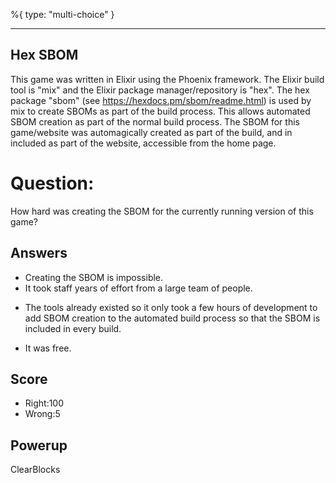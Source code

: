 %{
 type: "multi-choice"
}

---
## Hex SBOM
This game was written in Elixir using the Phoenix framework.
The Elixir build tool is "mix"
and the Elixir package manager/repository is "hex".
The hex package "sbom" (see https://hexdocs.pm/sbom/readme.html)
is used by mix to create SBOMs as part of the build process.
This allows automated SBOM creation as part of the normal build process.
The SBOM for this game/website was automagically created as part of the build,
and in included as part of the website, accessible from the home page.

# Question:
How hard was creating the SBOM for the currently running version of this game?

## Answers
- Creating the SBOM is impossible.
- It took staff years of effort from a large team of people.
* The tools already existed so it only took a few hours of development to add SBOM creation to the automated build process so that the SBOM is included in every build.
- It was free.

## Score
- Right:100
- Wrong:5

## Powerup
ClearBlocks
